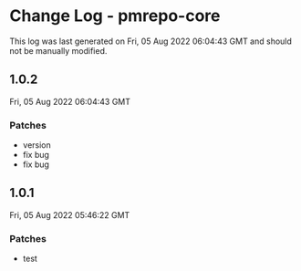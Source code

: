 # Change Log - pmrepo-core

This log was last generated on Fri, 05 Aug 2022 06:04:43 GMT and should not be manually modified.

## 1.0.2
Fri, 05 Aug 2022 06:04:43 GMT

### Patches

- version
- fix bug
- fix bug

## 1.0.1
Fri, 05 Aug 2022 05:46:22 GMT

### Patches

- test

